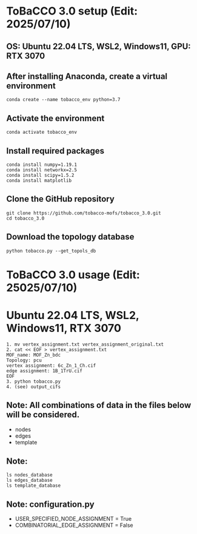 # ToBaCCO 3.0 setup (Edit: 2025/07/10)
## OS: Ubuntu 22.04 LTS, WSL2, Windows11, GPU: RTX 3070

## After installing Anaconda, create a virtual environment
```
conda create --name tobacco_env python=3.7
```


## Activate the environment
```
conda activate tobacco_env
```


## Install required packages
```
conda install numpy=1.19.1
conda install networkx=2.5
conda install scipy=1.5.2
conda install matplotlib
```


## Clone the GitHub repository
```
git clone https://github.com/tobacco-mofs/tobacco_3.0.git
cd tobacco_3.0
```


## Download the topology database
```
python tobacco.py --get_topols_db
```


# ToBaCCO 3.0 usage (Edit: 25025/07/10)
# Ubuntu 22.04 LTS, WSL2, Windows11, RTX 3070
```
1. mv vertex_assignment.txt vertex_assignment_original.txt 
2. cat << EOF > vertex_assignment.txt
MOF_name: MOF_Zn_bdc
Topology: pcu
vertex assignment: 6c_Zn_1_Ch.cif
edge assignment: 1B_1TrU.cif
EOF
3. python tobacco.py
4. (see) output_cifs
```


## Note: All combinations of data in the files below will be considered.
- nodes
- edges
- template

## Note:
```
ls nodes_database
ls edges_database
ls template_database
```


## Note: configuration.py
- USER_SPECIFIED_NODE_ASSIGNMENT = True
- COMBINATORIAL_EDGE_ASSIGNMENT = False
